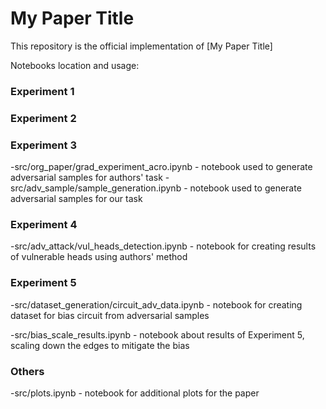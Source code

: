 # My Paper Title

This repository is the official implementation of [My Paper Title]


Notebooks location and usage:

### Experiment 1

### Experiment 2

### Experiment 3

-src/org_paper/grad_experiment_acro.ipynb - notebook used to generate adversarial samples for authors' task
-src/adv_sample/sample_generation.ipynb - notebook used to generate adversarial samples for our task

### Experiment 4

-src/adv_attack/vul_heads_detection.ipynb - notebook for creating results of vulnerable heads using authors' method 

### Experiment 5 

-src/dataset_generation/circuit_adv_data.ipynb - notebook for creating dataset for bias circuit from adversarial samples

-src/bias_scale_results.ipynb - notebook about results of Experiment 5, scaling down the edges to mitigate the bias

### Others

-src/plots.ipynb - notebook for additional plots for the paper